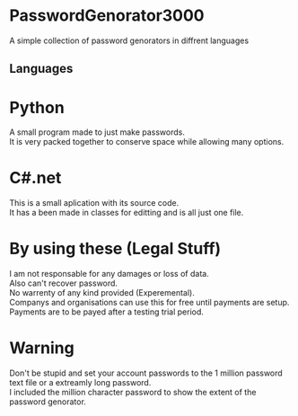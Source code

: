 # PasswordGenorator3000
A simple collection of password genorators in diffrent languages
## Languages
# Python
A small program made to just make passwords.<br/>
It is very packed together to conserve space while allowing many options.
# C#.net
This is a small aplication with its source code.<br/>
It has a been made in classes for editting and is all just one file.
# By using these (Legal Stuff)
I am not responsable for any damages or loss of data.<br/>
Also can't recover password.<br/>
No warrenty of any kind provided (Experemental).<br/>
Companys and organisations can use this for free until payments are setup. Payments are to be payed after a testing trial period.
# Warning
Don't be stupid and set your account passwords to the 1 million password text file or a extreamly long password.<br/>
I included the million character password to show the extent of the password genorator.


